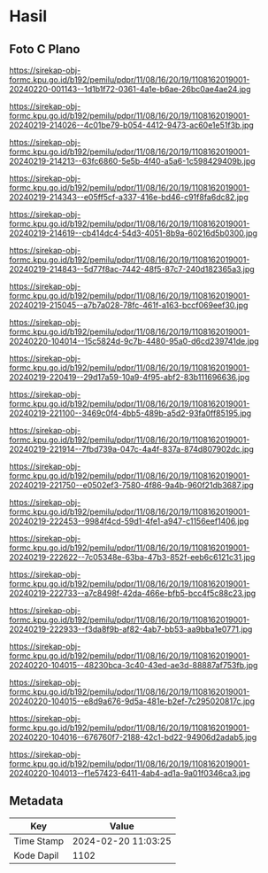 # Hasil

## Foto C Plano

https://sirekap-obj-formc.kpu.go.id/b192/pemilu/pdpr/11/08/16/20/19/1108162019001-20240220-001143--1d1b1f72-0361-4a1e-b6ae-26bc0ae4ae24.jpg

https://sirekap-obj-formc.kpu.go.id/b192/pemilu/pdpr/11/08/16/20/19/1108162019001-20240219-214026--4c01be79-b054-4412-9473-ac60e1e51f3b.jpg

https://sirekap-obj-formc.kpu.go.id/b192/pemilu/pdpr/11/08/16/20/19/1108162019001-20240219-214213--63fc6860-5e5b-4f40-a5a6-1c598429409b.jpg

https://sirekap-obj-formc.kpu.go.id/b192/pemilu/pdpr/11/08/16/20/19/1108162019001-20240219-214343--e05ff5cf-a337-416e-bd46-c91f8fa6dc82.jpg

https://sirekap-obj-formc.kpu.go.id/b192/pemilu/pdpr/11/08/16/20/19/1108162019001-20240219-214619--cb414dc4-54d3-4051-8b9a-60216d5b0300.jpg

https://sirekap-obj-formc.kpu.go.id/b192/pemilu/pdpr/11/08/16/20/19/1108162019001-20240219-214843--5d77f8ac-7442-48f5-87c7-240d182365a3.jpg

https://sirekap-obj-formc.kpu.go.id/b192/pemilu/pdpr/11/08/16/20/19/1108162019001-20240219-215045--a7b7a028-78fc-461f-a163-bccf069eef30.jpg

https://sirekap-obj-formc.kpu.go.id/b192/pemilu/pdpr/11/08/16/20/19/1108162019001-20240220-104014--15c5824d-9c7b-4480-95a0-d6cd239741de.jpg

https://sirekap-obj-formc.kpu.go.id/b192/pemilu/pdpr/11/08/16/20/19/1108162019001-20240219-220419--29d17a59-10a9-4f95-abf2-83b111696636.jpg

https://sirekap-obj-formc.kpu.go.id/b192/pemilu/pdpr/11/08/16/20/19/1108162019001-20240219-221100--3469c0f4-4bb5-489b-a5d2-93fa0ff85195.jpg

https://sirekap-obj-formc.kpu.go.id/b192/pemilu/pdpr/11/08/16/20/19/1108162019001-20240219-221914--7fbd739a-047c-4a4f-837a-874d807902dc.jpg

https://sirekap-obj-formc.kpu.go.id/b192/pemilu/pdpr/11/08/16/20/19/1108162019001-20240219-221750--e0502ef3-7580-4f86-9a4b-960f21db3687.jpg

https://sirekap-obj-formc.kpu.go.id/b192/pemilu/pdpr/11/08/16/20/19/1108162019001-20240219-222453--9984f4cd-59d1-4fe1-a947-c1156eef1406.jpg

https://sirekap-obj-formc.kpu.go.id/b192/pemilu/pdpr/11/08/16/20/19/1108162019001-20240219-222622--7c05348e-63ba-47b3-852f-eeb6c6121c31.jpg

https://sirekap-obj-formc.kpu.go.id/b192/pemilu/pdpr/11/08/16/20/19/1108162019001-20240219-222733--a7c8498f-42da-466e-bfb5-bcc4f5c88c23.jpg

https://sirekap-obj-formc.kpu.go.id/b192/pemilu/pdpr/11/08/16/20/19/1108162019001-20240219-222933--f3da8f9b-af82-4ab7-bb53-aa9bba1e0771.jpg

https://sirekap-obj-formc.kpu.go.id/b192/pemilu/pdpr/11/08/16/20/19/1108162019001-20240220-104015--48230bca-3c40-43ed-ae3d-88887af753fb.jpg

https://sirekap-obj-formc.kpu.go.id/b192/pemilu/pdpr/11/08/16/20/19/1108162019001-20240220-104015--e8d9a676-9d5a-481e-b2ef-7c295020817c.jpg

https://sirekap-obj-formc.kpu.go.id/b192/pemilu/pdpr/11/08/16/20/19/1108162019001-20240220-104016--676760f7-2188-42c1-bd22-94906d2adab5.jpg

https://sirekap-obj-formc.kpu.go.id/b192/pemilu/pdpr/11/08/16/20/19/1108162019001-20240220-104013--f1e57423-6411-4ab4-ad1a-9a01f0346ca3.jpg


## Metadata

| Key        | Value               |
| ---------- | ------------------- |
| Time Stamp | 2024-02-20 11:03:25 |
| Kode Dapil | 1102                |



